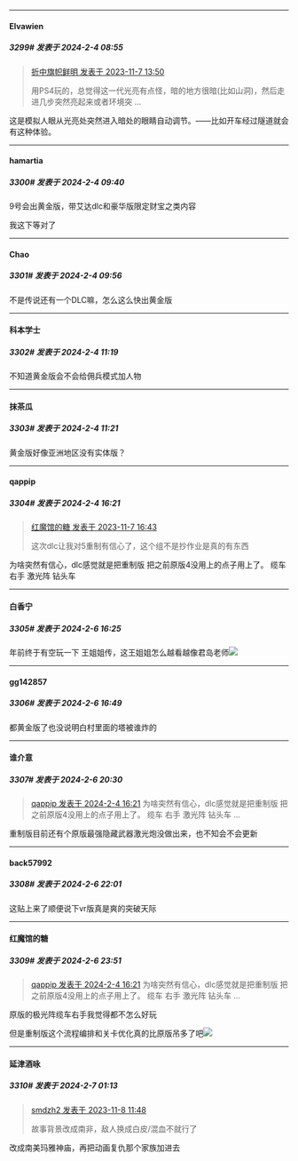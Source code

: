 
*****

####  Elvawien  
##### 3299#       发表于 2024-2-4 08:55

<blockquote><a href="httphttps://bbs.saraba1st.com/2b/forum.php?mod=redirect&amp;goto=findpost&amp;pid=62967476&amp;ptid=2073028" target="_blank">折中旗帜鲜明 发表于 2023-11-7 13:50</a>

用PS4玩的，总觉得这一代光亮有点怪，暗的地方很暗(比如山洞)，然后走进几步突然亮起来或者环境突 ...</blockquote>
这是模拟人眼从光亮处突然进入暗处的眼睛自动调节。——比如开车经过隧道就会有这种体验。

*****

####  hamartia  
##### 3300#       发表于 2024-2-4 09:40

9号会出黄金版，带艾达dlc和豪华版限定财宝之类内容

我这下等对了


*****

####  Chao  
##### 3301#       发表于 2024-2-4 09:56

不是传说还有一个DLC嘛，怎么这么快出黄金版


*****

####  科本学士  
##### 3302#       发表于 2024-2-4 11:19

不知道黄金版会不会给佣兵模式加人物

*****

####  抹茶瓜  
##### 3303#       发表于 2024-2-4 11:21

黄金版好像亚洲地区没有实体版？


*****

####  qappip  
##### 3304#       发表于 2024-2-4 16:21

<blockquote><a href="httphttps://bbs.saraba1st.com/2b/forum.php?mod=redirect&amp;goto=findpost&amp;pid=62969680&amp;ptid=2073028" target="_blank">红魔馆的糖 发表于 2023-11-7 16:43</a>

这次dlc让我对5重制有信心了，这个组不是抄作业是真的有东西</blockquote>
为啥突然有信心，dlc感觉就是把重制版 把之前原版4没用上的点子用上了。 缆车 右手 激光阵 钻头车

*****

####  白香宁  
##### 3305#       发表于 2024-2-6 16:25

年前终于有空玩一下 王姐姐传，这王姐姐怎么越看越像君岛老师<img src="https://static.saraba1st.com/image/smiley/face2017/037.png" referrerpolicy="no-referrer">


*****

####  gg142857  
##### 3306#       发表于 2024-2-6 16:49

都黄金版了也没说明白村里面的塔被谁炸的


*****

####  谁介意  
##### 3307#       发表于 2024-2-6 20:30

<blockquote><a href="httphttps://bbs.saraba1st.com/2b/forum.php?mod=redirect&amp;goto=findpost&amp;pid=63879955&amp;ptid=2073028" target="_blank">qappip 发表于 2024-2-4 16:21</a>
为啥突然有信心，dlc感觉就是把重制版 把之前原版4没用上的点子用上了。 缆车 右手 激光阵 钻头车 ...</blockquote>
重制版目前还有个原版最强隐藏武器激光炮没做出来，也不知会不会更新


*****

####  back57992  
##### 3308#       发表于 2024-2-6 22:01

这贴上来了顺便说下vr版真是爽的突破天际


*****

####  红魔馆的糖  
##### 3309#       发表于 2024-2-6 23:51

<blockquote><a href="httphttps://bbs.saraba1st.com/2b/forum.php?mod=redirect&amp;goto=findpost&amp;pid=63879955&amp;ptid=2073028" target="_blank">qappip 发表于 2024-2-4 16:21</a>
为啥突然有信心，dlc感觉就是把重制版 把之前原版4没用上的点子用上了。 缆车 右手 激光阵 钻头车 ...</blockquote>
原版的极光阵缆车右手我觉得都不怎么好玩

但是重制版这个流程编排和关卡优化真的比原版吊多了吧<img src="https://static.saraba1st.com/image/smiley/face2017/067.png" referrerpolicy="no-referrer">


*****

####  延津酒咏  
##### 3310#       发表于 2024-2-7 01:13

<blockquote><a href="httphttps://bbs.saraba1st.com/2b/forum.php?mod=redirect&amp;goto=findpost&amp;pid=62978322&amp;ptid=2073028" target="_blank">smdzh2 发表于 2023-11-8 11:48</a>

故事背景改成南非，敌人换成白皮/混血不就行了</blockquote>
改成南美玛雅神庙，再把动画复仇那个家族加进去

